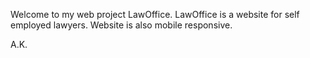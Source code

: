 Welcome to my web project LawOffice.
LawOffice is a website for self employed lawyers.
Website is also mobile responsive.

A.K.
